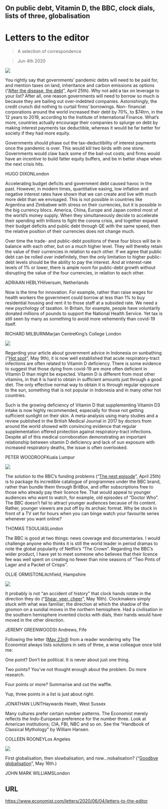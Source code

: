 ## On public debt, Vitamin D, the BBC, clock dials, lists of three, globalisation

# Letters to the editor

> A selection of correspondence

> Jun 4th 2020

![](./images/20200425_LDD001.jpg)

You rightly say that governments’ pandemic debts will need to be paid for, and mention taxes on land, inheritance and carbon emissions as options (“[After the disease, the debt](https://www.economist.com//leaders/2020/04/23/after-the-disease-the-debt)”, April 25th). Why not add a tax on leverage to your list? After all, one reason governments will need to borrow so much is because they are bailing out over-indebted companies. Astonishingly, the credit crunch did nothing to curtail firms’ borrowings. Non- financial corporations around the world increased their debt by 70%, to $74trn, in the 12 years to 2019, according to the Institute of International Finance. What’s more, countries actually encourage their companies to splurge on debt by making interest payments tax deductible, whereas it would be far better for society if they had more equity.

Governments should phase out the tax-deductibility of interest payments once the pandemic is over. This would kill two birds with one stone. Governments would claw back some of the bail-out costs; and firms would have an incentive to build fatter equity buffers, and be in better shape when the next crisis hits.

HUGO DIXONLondon

Accelerating budget deficits and government debt caused havoc in the past. However, in modern times, quantitative easing, low inflation and negative interest rates have shown that we can create and live with much more debt than we envisaged. This is not possible in countries like Argentina and Zimbabwe with stress on their currencies, but it is possible in the big currency blocs. America, China, Europe and Japan control most of the world’s money supply. When they simultaneously decide to accelerate their spending with trillions to fight the corona crisis, and together expand their budget deficits and public debt through QE with the same speed, then the relative position of their currencies does not change much.

Over time the trade- and public-debt positions of these four blocs will be in balance with each other, but on a much higher level. They will thereby retain the value of their currencies in relation to each other. If we agree that public debt can be rolled over indefinitely, then the only limitation to higher public-debt levels should be the ability to pay the interest. And at interest-rate levels of 1% or lower, there is ample room for public-debt growth without disrupting the value of the four currencies, in relation to each other.

ADRIAAN HEBLYHilversum, Netherlands

Now is the time for innovation. For example, rather than raise wages for health workers the government could borrow at less than 1% to buy residential housing and rent it to those staff at a subsided rate. We need a new psychology of taxation. In Britain, for example, people have voluntarily donated millions of pounds to support the National Health Service. Yet tax is still seen by many as something to avoid more vehemently than covid-19 itself.

RICHARD MILBURNMarjan CentreKing’s College London

![](./images/20200509_ASP004.jpg)

Regarding your article about government advice in Indonesia on sunbathing (“[Hot spot](https://www.economist.com//asia/2020/05/09/sun-shy-indonesians-are-suddenly-soaking-up-the-rays)”, May 9th), it is now well established that acute respiratory-tract infections are often related to Vitamin D deficiency. There is some evidence to suggest that those dying from covid-19 are more often deficient in Vitamin D than might be expected. Vitamin D is different from most other vitamins, in that it is hard to obtain in sufficient amounts just through a good diet. The only effective normal way to obtain it is through regular exposure to the sun, something that is not popular in Indonesia and in many other hot countries.

Such is the growing deficiency of Vitamin D that supplementing Vitamin D3 intake is now highly recommended, especially for those not getting sufficient sunlight on their skin. A meta-analysis using many studies and a review published in the British Medical Journal in 2017 by doctors from around the world showed with convincing evidence that regular supplementation offered protection against respiratory-tract infections. Despite all of this medical corroboration demonstrating an important relationship between vitamin D deficiency and lack of sun exposure with increased respiratory deaths, the issue is often overlooked.

PETER WOODROOFKuala Lumpur

![](./images/20200425_BRP004.jpg)

The solution to the BBC’s funding problems (“[The next episode](https://www.economist.com//britain/2020/04/25/the-bbc-is-having-a-good-pandemic)”, April 25th) is to package its incredible catalogue of programmes under the BBC brand, rather than bundle them through BritBox, and offer subscriptions free to those who already pay their licence fee. That would appeal to younger audiences who want to watch, for example, old episodes of “Doctor Who”. The BBC doesn’t fail to attract younger audiences because of its content. Rather, younger viewers are put off by its archaic format. Why be stuck in front of a TV set for hours when you can binge watch your favourite series whenever you want online?

THOMAS TSOULIASLondon

The BBC is good at two things: news coverage and documentaries. I would challenge anyone who thinks it is still the world leader in period dramas to note the global popularity of Netflix’s “The Crown”. Regarding the BBC’s wider product, I have yet to meet someone who believes that their licence fee was well spent on creating no fewer than nine seasons of “Two Pints of Lager and a Packet of Crisps”.

OLLIE ORMISTONLitchfield, Hampshire

![](./images/20200516_STP002.jpg)

It probably is not “an accident of history” that clock hands rotate in the direction they do (“[Shear, veer, cheer](https://www.economist.com//science-and-technology/2020/05/14/which-way-a-wind-turbine-turns-might-not-seem-to-matter)”, May 16th). Clockmakers simply stuck with what was familiar; the direction at which the shadow of the gnomon on a sundial moves in the northern hemisphere. Had a civilisation in the southern hemisphere invented clocks with dials, their hands would have moved in the other direction.

JEREMY GREENWOODSt Andrews, Fife

Following the letter ([May 23rd](https://www.economist.com//letters/2020/05/23/letters-to-the-editor)) from a reader wondering why The Economist always lists solutions in sets of three, a wise colleague once told me:

One point? Don’t be political. It is never about just one thing.

Two points? You’ve not thought enough about the problem. Do more research.

Four points or more? Summarise and cut the waffle.

Yup, three points in a list is just about right.

JONATHAN LUNTHaywards Heath, West Sussex

Many cultures prefer certain number patterns. The Economist merely reflects the Indo-European preference for the number three. Look at American institutions; CIA, FBI, NBC and so on. See the “Handbook of Classical Mythology” by William Hansen.

COLLEEN ROONEYLos Angeles

![](./images/20200516_LDD001_0.jpg)

First globalisation, then slowbalisation, and now…nobalisation? (“[Goodbye globalisation](https://www.economist.com//leaders/2020/05/14/has-covid-19-killed-globalisation)”, May 16th.)

JOHN MARK WILLIAMSLondon

## URL

https://www.economist.com/letters/2020/06/04/letters-to-the-editor
